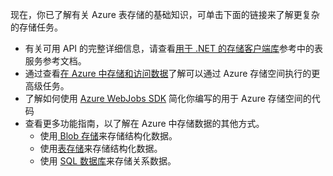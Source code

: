 现在，你已了解有关 Azure 表存储的基础知识，可单击下面的链接来了解更复杂的存储任务。

- 有关可用 API 的完整详细信息，请查看[用于 .NET 的存储客户端库](http://go.microsoft.com/fwlink/?LinkID=390731)参考中的表服务参考文档。
- 通过查看[在 Azure 中存储和访问数据](https://msdn.microsoft.com/zh-cn/library/azure/gg433040.aspx)了解可以通过 Azure 存储空间执行的更高级任务。    
- 了解如何使用 [Azure WebJobs SDK](../app-service/websites-dotnet-webjobs-sdk.md) 简化你编写的用于 Azure 存储空间的代码
- 查看更多功能指南，以了解在 Azure 中存储数据的其他方式。
  - 使用[ Blob 存储](./storage-dotnet-how-to-use-blobs.md)来存储结构化数据。
  - 使用[表存储](./storage-dotnet-how-to-use-tables.md)来存储结构化数据。
  - 使用 [SQL 数据库](../sql-database/sql-database-dotnet-how-to-use.md)来存储关系数据。

<!---HONumber=74-->